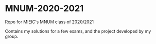 # MNUM-2020-2021
Repo for MIEIC's MNUM class of 2020/2021

Contains my solutions for a few exams, and the project developed by my group.
